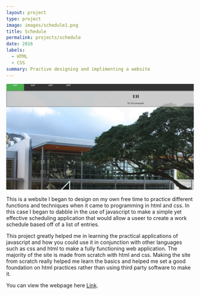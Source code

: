 ```yaml
---
layout: project
type: project
image: images/schedule1.png
title: Schedule
permalink: projects/schedule
date: 2016
labels:
  - HTML
  - CSS
summary: Practive designing and implimenting a website 
---
```



<div class="ui small rounded images">
  <img class="ui image" src="../images/schedule2.png">
</div>

This is a website I began to design on my own free time to practice different functions and techniques when it came to programming in html and css. In this case I began to dabble in the use of javascript to make a simple yet effective scheduling application that would allow a useer to create a work schedule based off of a list of entries. 

This project greatly helped me in learning the practical applications of javascript and how you could use it in conjunction with other languages such as css and html to make a fully functioning web application. The majority of the site is made from scratch with html and css. Making the site from scratch really helped me learn the basics and helped me set a good foundation on html practices rather than using third party software to make it.

You can view the webpage here  [Link](http://www2.hawaii.edu/~slike/schedule/home.html).
